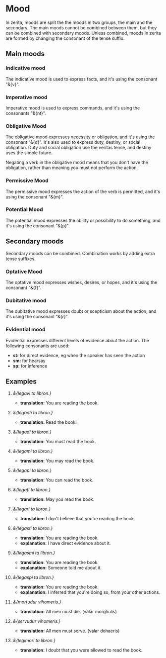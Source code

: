 # <x-trans>Mood</x-trans>

<x-trans>In zerita, moods are split the the moods in two groups, the main and the secondary.</x-trans>
<x-trans>The main moods cannot be combined between them, but they can be combined with secondary moods.</x-trans>
<x-trans>Unless combined, moods in zerita are formed by changing the consonant of the tense suffix.</x-trans>

## <x-trans>Main moods</x-trans>

### <x-trans>Indicative mood</x-trans>

<x-trans>The indicative mood is used to express facts, and it's using the consonant "&{v}".</x-trans>

### <x-trans>Imperative mood</x-trans>

<x-trans>Imperative mood is used to express commands, and it's using the consonants "&{nt}".</x-trans>

### <x-trans>Obligative Mood</x-trans>

<x-trans>The obligative mood expresses necessity or obligation, and it's using the consonant "&{d}".</x-trans>
<x-trans>It's also used to express duty, destiny, or social obligation.</x-trans>
<x-trans>Duty and social obligation use the veritas tense, and destiny uses the simple future.</x-trans>

<x-trans>Negating a verb in the obligative mood means that you don't have the obligation, rather than meaning you must not perform the action.</x-trans>

### <x-trans>Permissive Mood</x-trans>

<x-trans>The permissive mood expresses the action of the verb is permitted, and it's using the consonant "&{m}".</x-trans>

### <x-trans>Potential Mood</x-trans>

<x-trans>The potential mood expresses the ability or possibility to do something, and it's using the consonant "&{p}".</x-trans>

## <x-trans>Secondary moods</x-trans>

<x-trans>Secondary moods can be combined.</x-trans>
<x-trans>Combination works by adding extra tense suffixes.</x-trans>

### <x-trans>Optative Mood</x-trans>

<x-trans>The optative mood expresses wishes, desires, or hopes, and it's using the consonant "&{f}".</x-trans>

### <x-trans>Dubitative mood</x-trans>

<x-trans>The dubitative mood expresses doubt or scepticism about the action, and it's using the consonant "&{r}".</x-trans>

### <x-trans>Evidential mood</x-trans>

<x-trans>Evidential expresses different levels of evidence about the action.</x-trans>
<x-trans>The following consonants are used:</x-trans>

- **st:** <x-trans>for direct evidence, eg when the speaker has seen the action</x-trans>
- **sm:** <x-trans>for hearsay</x-trans>
- **sp:** <x-trans>for inference</x-trans>

## Examples

1.  _&{legavi ta libron.}_

    - **<x-trans>translation</x-trans>:** <x-trans>You are reading the book.</x-trans>

1.  _&{leganti ta libron.}_

    - **<x-trans>translation</x-trans>:** <x-trans>Read the book!</x-trans>

1.  _&{legadi ta libron.}_

    - **<x-trans>translation</x-trans>:** <x-trans>You must read the book.</x-trans>

1.  _&{legami ta libron.}_

    - **<x-trans>translation</x-trans>:** <x-trans>You may read the book.</x-trans>

1.  _&{legapi ta libron.}_

    - **<x-trans>translation</x-trans>:** <x-trans>You can read the book.</x-trans>

1.  _&{legafi ta libron.}_

    - **<x-trans>translation</x-trans>:** <x-trans>May you read the book.</x-trans>

1.  _&{legari ta libron.}_

    - **<x-trans>translation</x-trans>:** <x-trans>I don't believe that you're reading the book.</x-trans>

1.  _&{legasti ta libron.}_

    - **<x-trans>translation</x-trans>:** <x-trans>You are reading the book.</x-trans>
    - **<x-trans>explanation</x-trans>:** <x-trans>I have direct evidence about it.</x-trans>

1.  _&{legasmi ta libron.}_

    - **<x-trans>translation</x-trans>:** <x-trans>You are reading the book.</x-trans>
    - **<x-trans>explanation</x-trans>:** <x-trans>Someone told me about it.</x-trans>

1.  _&{legaspi ta libron.}_

    - **<x-trans>translation</x-trans>:** <x-trans>You are reading the book.</x-trans>
    - **<x-trans>explanation</x-trans>:** <x-trans>I inferred that you're doing so, from your other actions.</x-trans>

1.  _&{mortudur vihomeris.}_

    - **<x-trans>translation</x-trans>:** <x-trans>All men must die.</x-trans> (valar morghulis)

1.  _&{servudur vihomeris.}_

    - **<x-trans>translation</x-trans>:** <x-trans>All men must serve.</x-trans> (valar dohaeris)

1.  _&{legimari ta libron.}_

    - **<x-trans>translation</x-trans>:** <x-trans>I doubt that you were allowed to read the book.</x-trans>
